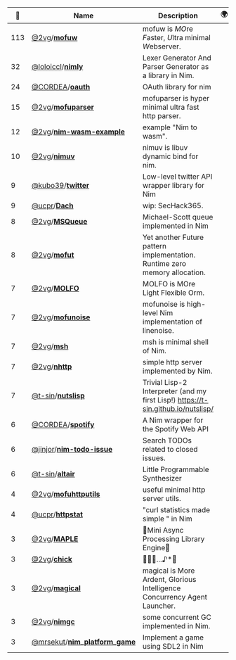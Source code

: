 |:star2: | Name | Description | 🌍|
|---|---|---|---|
|113|[@2vg](https://github.com/2vg)/[**mofuw**](https://github.com/2vg/mofuw)|mofuw is *MO*re *F*aster, *U*ltra minimal *W*ebserver.||
|32|[@loloiccl](https://github.com/loloiccl)/[**nimly**](https://github.com/loloiccl/nimly)|Lexer Generator And Parser Generator as a library in Nim.||
|24|[@CORDEA](https://github.com/CORDEA)/[**oauth**](https://github.com/CORDEA/oauth)|OAuth library for nim||
|15|[@2vg](https://github.com/2vg)/[**mofuparser**](https://github.com/2vg/mofuparser)|mofuparser is hyper minimal ultra fast http parser.||
|12|[@2vg](https://github.com/2vg)/[**nim-wasm-example**](https://github.com/2vg/nim-wasm-example)|example "Nim to wasm".||
|10|[@2vg](https://github.com/2vg)/[**nimuv**](https://github.com/2vg/nimuv)|nimuv is libuv dynamic bind for nim.||
|9|[@kubo39](https://github.com/kubo39)/[**twitter**](https://github.com/kubo39/twitter)|Low-level twitter API wrapper library for Nim||
|9|[@ucpr](https://github.com/ucpr)/[**Dach**](https://github.com/ucpr/Dach)|wip: SecHack365.||
|8|[@2vg](https://github.com/2vg)/[**MSQueue**](https://github.com/2vg/MSQueue)|Michael-Scott queue implemented in Nim||
|8|[@2vg](https://github.com/2vg)/[**mofut**](https://github.com/2vg/mofut)|Yet another Future pattern implementation. Runtime zero memory allocation.||
|7|[@2vg](https://github.com/2vg)/[**MOLFO**](https://github.com/2vg/MOLFO)|MOLFO is MOre Light Flexible Orm.||
|7|[@2vg](https://github.com/2vg)/[**mofunoise**](https://github.com/2vg/mofunoise)|mofunoise is high-level Nim implementation of linenoise.||
|7|[@2vg](https://github.com/2vg)/[**msh**](https://github.com/2vg/msh)|msh is minimal shell of Nim.||
|7|[@2vg](https://github.com/2vg)/[**nhttp**](https://github.com/2vg/nhttp)|simple http server implemented by Nim.||
|7|[@t-sin](https://github.com/t-sin)/[**nutslisp**](https://github.com/t-sin/nutslisp)|Trivial Lisp-2 Interpreter (and my first Lisp!) https://t-sin.github.io/nutslisp/||
|6|[@CORDEA](https://github.com/CORDEA)/[**spotify**](https://github.com/CORDEA/spotify)|A Nim wrapper for the Spotify Web API||
|6|[@jinjor](https://github.com/jinjor)/[**nim-todo-issue**](https://github.com/jinjor/nim-todo-issue)|Search TODOs related to closed issues.||
|6|[@t-sin](https://github.com/t-sin)/[**altair**](https://github.com/t-sin/altair)|Little Programmable Synthesizer||
|4|[@2vg](https://github.com/2vg)/[**mofuhttputils**](https://github.com/2vg/mofuhttputils)|useful minimal http server utils.||
|4|[@ucpr](https://github.com/ucpr)/[**httpstat**](https://github.com/ucpr/httpstat)|"curl statistics made simple " in Nim||
|3|[@2vg](https://github.com/2vg)/[**MAPLE**](https://github.com/2vg/MAPLE)|🍁Mini Async Processing Library Engine🍁||
|3|[@2vg](https://github.com/2vg)/[**chick**](https://github.com/2vg/chick)|🐤🐤🐤...♪*ﾟ||
|3|[@2vg](https://github.com/2vg)/[**magical**](https://github.com/2vg/magical)|magical is More Ardent, Glorious Intelligence Concurrency Agent Launcher.||
|3|[@2vg](https://github.com/2vg)/[**nimgc**](https://github.com/2vg/nimgc)|some concurrent GC implemented in Nim.||
|3|[@mrsekut](https://github.com/mrsekut)/[**nim_platform_game**](https://github.com/mrsekut/nim_platform_game)|Implement a game using SDL2 in Nim||

